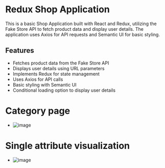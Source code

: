# Redux Shop Application

This is a basic Shop Application built with React and Redux, utilizing the Fake Store API to fetch product data and display user details. The application uses Axios for API requests and Semantic UI for basic  styling.

## Features

- Fetches product data from the Fake Store API
- Displays user details using URL parameters
- Implements Redux for state management
- Uses Axios for API calls
- Basic styling with Semantic UI
- Conditional loading option to display user details
  
# Category page 

- ![image](https://github.com/user-attachments/assets/ea587ccf-6d75-4ff7-a007-a7714c752810)


# Single attribute visualization
- ![image](https://github.com/user-attachments/assets/ec9d3197-dc8b-45b2-bf3d-0c1182664d4c)
